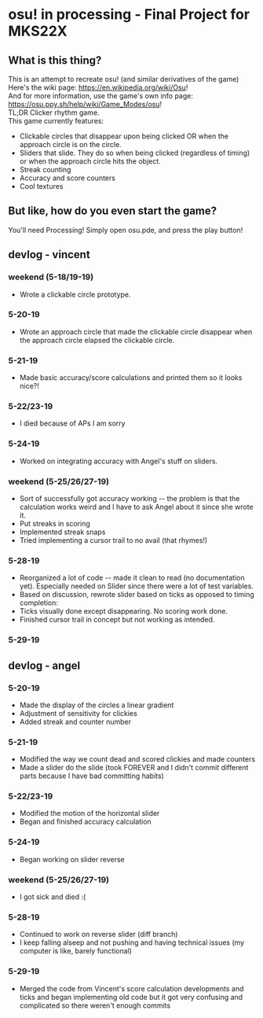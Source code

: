 # osu! in processing - Final Project for MKS22X

## What is this thing?
This is an attempt to recreate osu! (and similar derivatives of the game) <br/>
Here's the wiki page: https://en.wikipedia.org/wiki/Osu! <br/>
And for more information, use the game's own info page: https://osu.ppy.sh/help/wiki/Game_Modes/osu! <br/>
TL;DR Clicker rhythm game. <br/>
This game currently features:
- Clickable circles that disappear upon being clicked OR when the approach circle is on the circle.
- Sliders that slide. They do so when being clicked (regardless of timing) or when the approach circle hits the object.
- Streak counting
- Accuracy and score counters
- Cool textures

## But like, how do you even start the game?
You'll need Processing!
Simply open osu.pde, and press the play button!

## devlog - vincent
### weekend (5-18/19-19)
- Wrote a clickable circle prototype.

### 5-20-19
- Wrote an approach circle that made the clickable circle disappear when the approach circle elapsed the clickable circle.

### 5-21-19
- Made basic accuracy/score calculations and printed them so it looks nice?!

### 5-22/23-19
- I died because of APs I am sorry

### 5-24-19
- Worked on integrating accuracy with Angel's stuff on sliders.

### weekend (5-25/26/27-19)
- Sort of successfully got accuracy working -- the problem is that the calculation works weird and I have to ask Angel about it since she wrote it.
- Put streaks in scoring
- Implemented streak snaps
- Tried implementing a cursor trail to no avail (that rhymes!)

### 5-28-19
- Reorganized a lot of code -- made it clean to read (no documentation yet). Especially needed on Slider since there were a lot of test variables.
- Based on discussion, rewrote slider based on ticks as opposed to timing completion:
- Ticks visually done except disappearing. No scoring work done.
- Finished cursor trail in concept but not working as intended.

### 5-29-19



## devlog - angel

### 5-20-19
- Made the display of the circles a linear gradient
- Adjustment of sensitivity for clickies 
- Added streak and counter number

### 5-21-19
- Modified the way we count dead and scored clickies and made counters
- Made a slider do the slide (took FOREVER and I didn't commit different parts because I have bad committing habits)

### 5-22/23-19
- Modified the motion of the horizontal slider
- Began  and finished accuracy calculation

### 5-24-19
- Began working on slider reverse 

### weekend (5-25/26/27-19)
- I got sick and died :(

### 5-28-19
- Continued to work on reverse slider (diff branch)
- I keep falling alseep and not pushing and having technical issues (my computer is like, barely functional)

### 5-29-19
- Merged the code from Vincent's score calculation developments and ticks and began implementing old code but it got very confusing and complicated so there weren't enough commits 
